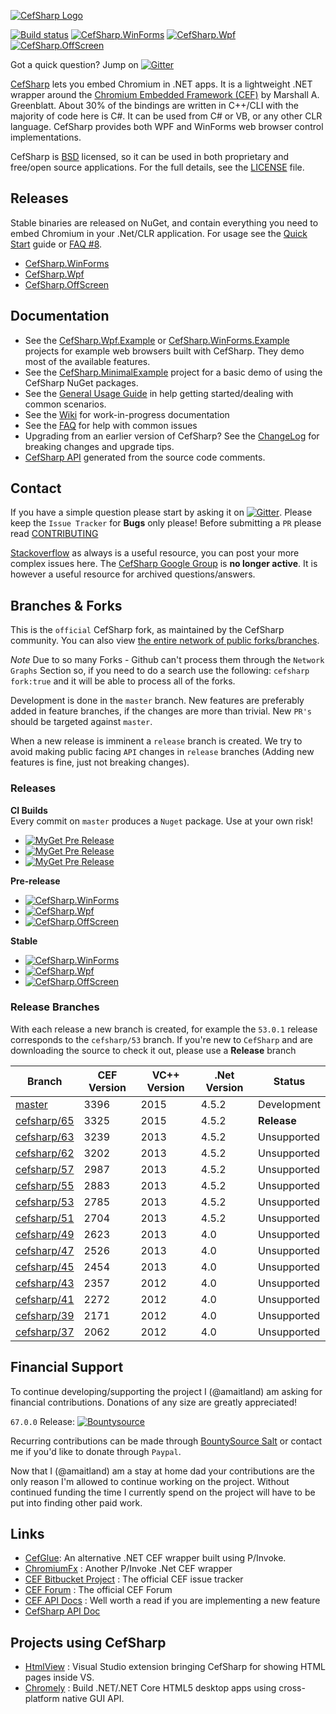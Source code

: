 [![CefSharp Logo](logo.png)](http://cefsharp.github.io/ "CefSharp - Embedded Chromium for .NET")

[![Build status](https://ci.appveyor.com/api/projects/status/9g4mcuqruc283g66/branch/master?svg=true)](https://ci.appveyor.com/project/cefsharp/cefsharp/branch/master)
[![CefSharp.WinForms](http://img.shields.io/nuget/v/CefSharp.WinForms.svg?style=flat&label=WinForms)](http://www.nuget.org/packages/CefSharp.WinForms/)
[![CefSharp.Wpf](http://img.shields.io/nuget/v/CefSharp.Wpf.svg?style=flat&label=Wpf)](http://www.nuget.org/packages/CefSharp.Wpf/)
[![CefSharp.OffScreen](http://img.shields.io/nuget/v/CefSharp.OffScreen.svg?style=flat&label=OffScreen)](http://www.nuget.org/packages/CefSharp.OffScreen/)

Got a quick question? Jump on [![Gitter](https://badges.gitter.im/Join%20Chat.svg)](https://gitter.im/cefsharp/CefSharp?utm_source=badge&utm_medium=badge&utm_campaign=pr-badge)

[CefSharp](http://cefsharp.github.io/) lets you embed Chromium in .NET apps. It is a lightweight .NET wrapper around the [Chromium Embedded Framework (CEF)](https://bitbucket.org/chromiumembedded/cef) by Marshall A. Greenblatt. About 30% of the bindings are written in C++/CLI with the majority of code here is C#. It can be used from C# or VB, or any other CLR language. CefSharp provides both WPF and WinForms web browser control implementations.

CefSharp is [BSD](http://opensource.org/licenses/BSD-3-Clause "BSD License") licensed, so it can be used in both proprietary and free/open source applications. For the full details, see the [LICENSE](LICENSE) file.

## Releases

Stable binaries are released on NuGet, and contain everything you need  to embed Chromium in your .Net/CLR application. For usage see the [Quick Start](https://github.com/cefsharp/CefSharp/wiki/Quick-Start) guide or [FAQ #8](https://github.com/cefsharp/CefSharp/wiki/Frequently-asked-questions#CefSharp_binaries).

- [CefSharp.WinForms](http://www.nuget.org/packages/CefSharp.WinForms/)
- [CefSharp.Wpf](http://www.nuget.org/packages/CefSharp.Wpf/)
- [CefSharp.OffScreen](http://www.nuget.org/packages/CefSharp.OffScreen/)

## Documentation

* See the [CefSharp.Wpf.Example](https://github.com/cefsharp/CefSharp/tree/master/CefSharp.Wpf.Example) or [CefSharp.WinForms.Example](https://github.com/cefsharp/CefSharp/tree/master/CefSharp.WinForms.Example) projects for example web browsers built with CefSharp. They demo most of the available features.
* See the [CefSharp.MinimalExample](https://github.com/cefsharp/CefSharp.MinimalExample/) project for a basic demo of using the CefSharp NuGet packages.
* See the [General Usage Guide](https://github.com/cefsharp/CefSharp/wiki/General-Usage) in help getting started/dealing with common scenarios.
* See the [Wiki](https://github.com/cefsharp/CefSharp/wiki) for work-in-progress documentation
* See the [FAQ](https://github.com/cefsharp/CefSharp/wiki/Frequently-asked-questions) for help with common issues
* Upgrading from an earlier version of CefSharp? See the [ChangeLog](https://github.com/cefsharp/CefSharp/wiki/ChangeLog) for breaking changes and upgrade tips.
* [CefSharp API](http://cefsharp.github.io/api/55.0.0/) generated from the source code comments.

## Contact

If you have a simple question please start by asking it on [![Gitter](https://badges.gitter.im/Join%20Chat.svg)](https://gitter.im/cefsharp/CefSharp?utm_source=badge&utm_medium=badge&utm_campaign=pr-badge). Please keep the `Issue Tracker` for **Bugs** only please! Before submitting a `PR` please read [CONTRIBUTING](https://github.com/cefsharp/CefSharp/blob/master/CONTRIBUTING.md)

[Stackoverflow](http://stackoverflow.com/questions/tagged/cefsharp) as always is a useful resource, you can post your more complex issues here. The [CefSharp Google Group](https://groups.google.com/forum/#!forum/cefsharp) is **no longer active**. It is however a useful resource for archived questions/answers.

## Branches & Forks

This is the `official` CefSharp fork, as maintained by the CefSharp community. You can also view [the entire network of public forks/branches](https://github.com/search?utf8=%E2%9C%93&q=cefsharp+fork%3Atrue&type=Repositories&ref=searchresults).

*Note* Due to so many Forks - Github can't process them through the `Network Graphs` Section so, if you need to do a search use the following: `cefsharp fork:true` and it will be able to process all of the forks.

Development is done in the `master` branch. New features are preferably added in feature branches, if the changes are more than trivial. New `PR's` should be targeted against `master`.

When a new release is imminent a `release` branch is created. We try to avoid making public facing `API` changes in `release` branches (Adding new features is fine, just not breaking changes).

### Releases

**CI Builds**<br/>
Every commit on `master` produces a `Nuget` package. Use at your own risk!


- [![MyGet Pre Release](https://img.shields.io/myget/cefsharp/v/CefSharp.WinForms.svg?style=flat&label=WinForms)](https://www.myget.org/feed/cefsharp/package/nuget/CefSharp.WinForms)
- [![MyGet Pre Release](https://img.shields.io/myget/cefsharp/v/CefSharp.Wpf.svg?style=flat&label=Wpf)](https://www.myget.org/feed/cefsharp/package/nuget/CefSharp.Wpf)
- [![MyGet Pre Release](https://img.shields.io/myget/cefsharp/v/CefSharp.OffScreen.svg?style=flat&label=OffScreen)](https://www.myget.org/feed/cefsharp/package/nuget/CefSharp.OffScreen)

**Pre-release**<br>

- [![CefSharp.WinForms](http://img.shields.io/nuget/vpre/CefSharp.WinForms.svg?style=flat&label=WinForms)](http://www.nuget.org/packages/CefSharp.WinForms/)
- [![CefSharp.Wpf](http://img.shields.io/nuget/vpre/CefSharp.Wpf.svg?style=flat&label=Wpf)](http://www.nuget.org/packages/CefSharp.Wpf/)
- [![CefSharp.OffScreen](http://img.shields.io/nuget/vpre/CefSharp.OffScreen.svg?style=flat&label=OffScreen)](http://www.nuget.org/packages/CefSharp.OffScreen/)

**Stable**<br>
- [![CefSharp.WinForms](http://img.shields.io/nuget/v/CefSharp.WinForms.svg?style=flat&label=WinForms)](http://www.nuget.org/packages/CefSharp.WinForms/)
- [![CefSharp.Wpf](http://img.shields.io/nuget/v/CefSharp.Wpf.svg?style=flat&label=Wpf)](http://www.nuget.org/packages/CefSharp.Wpf/)
- [![CefSharp.OffScreen](http://img.shields.io/nuget/v/CefSharp.OffScreen.svg?style=flat&label=OffScreen)](http://www.nuget.org/packages/CefSharp.OffScreen/)

### Release Branches

With each release a new branch is created, for example the `53.0.1` release corresponds to the `cefsharp/53` branch.
If you're new to `CefSharp` and are downloading the source to check it out, please use a **Release** branch

| Branch                                                               | CEF Version | VC++ Version | .Net Version | Status |
|----------------------------------------------------------------------|------|------|-------|-----------------|
| [master](https://github.com/cefsharp/CefSharp/)                      | 3396 | 2015 | 4.5.2 | Development     |
| [cefsharp/65](https://github.com/cefsharp/CefSharp/tree/cefsharp/65) | 3325 | 2015 | 4.5.2 | **Release**     |
| [cefsharp/63](https://github.com/cefsharp/CefSharp/tree/cefsharp/63) | 3239 | 2013 | 4.5.2 | Unsupported     |
| [cefsharp/62](https://github.com/cefsharp/CefSharp/tree/cefsharp/62) | 3202 | 2013 | 4.5.2 | Unsupported     |
| [cefsharp/57](https://github.com/cefsharp/CefSharp/tree/cefsharp/57) | 2987 | 2013 | 4.5.2 | Unsupported     |
| [cefsharp/55](https://github.com/cefsharp/CefSharp/tree/cefsharp/55) | 2883 | 2013 | 4.5.2 | Unsupported     |
| [cefsharp/53](https://github.com/cefsharp/CefSharp/tree/cefsharp/53) | 2785 | 2013 | 4.5.2 | Unsupported     |
| [cefsharp/51](https://github.com/cefsharp/CefSharp/tree/cefsharp/51) | 2704 | 2013 | 4.5.2 | Unsupported     |
| [cefsharp/49](https://github.com/cefsharp/CefSharp/tree/cefsharp/49) | 2623 | 2013 | 4.0   | Unsupported     |
| [cefsharp/47](https://github.com/cefsharp/CefSharp/tree/cefsharp/47) | 2526 | 2013 | 4.0   | Unsupported     |
| [cefsharp/45](https://github.com/cefsharp/CefSharp/tree/cefsharp/45) | 2454 | 2013 | 4.0   | Unsupported     |
| [cefsharp/43](https://github.com/cefsharp/CefSharp/tree/cefsharp/43) | 2357 | 2012 | 4.0   | Unsupported     |
| [cefsharp/41](https://github.com/cefsharp/CefSharp/tree/cefsharp/41) | 2272 | 2012 | 4.0   | Unsupported     |
| [cefsharp/39](https://github.com/cefsharp/CefSharp/tree/cefsharp/39) | 2171 | 2012 | 4.0   | Unsupported     |
| [cefsharp/37](https://github.com/cefsharp/CefSharp/tree/cefsharp/37) | 2062 | 2012 | 4.0   | Unsupported     |


## Financial Support

To continue developing/supporting the project I (@amaitland) am asking for financial contributions. Donations of any size are greatly appreciated!

`67.0.0` Release: [![Bountysource](https://api.bountysource.com/badge/issue?issue_id=61407775)](https://www.bountysource.com/issues/61407775-funding-request-release-67-0-0?utm_source=61407775&utm_medium=shield&utm_campaign=ISSUE_BADGE)

Recurring contributions can be made through [BountySource Salt](https://salt.bountysource.com/) or contact me if you'd like to donate through `Paypal`.

Now that I (@amaitland) am a stay at home dad your contributions are the only reason I'm allowed to continue working on the project. Without continued funding the time I currently spend on the project will have to be put into finding other paid work.

## Links

- [CefGlue](https://bitbucket.org/xilium/xilium.cefglue/): An alternative .NET CEF wrapper built using P/Invoke.
- [ChromiumFx](https://bitbucket.org/chromiumfx/chromiumfx) : Another P/Invoke .Net CEF wrapper
- [CEF Bitbucket Project](https://bitbucket.org/chromiumembedded/cef/overview) : The official CEF issue tracker
- [CEF Forum](http://magpcss.org/ceforum/) : The official CEF Forum
- [CEF API Docs](http://magpcss.org/ceforum/apidocs3/index-all.html) : Well worth a read if you are implementing a new feature
- [CefSharp API Doc](http://cefsharp.github.io/api/)

## Projects using CefSharp

- [HtmlView](https://github.com/MISoftware/HtmlView) : Visual Studio extension bringing CefSharp for showing HTML pages inside VS.
- [Chromely](https://github.com/mattkol/Chromely) : Build .NET/.NET Core HTML5 desktop apps using cross-platform native GUI API.